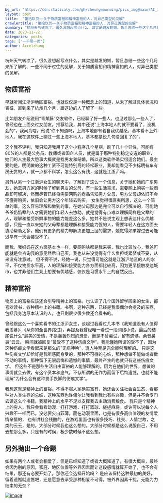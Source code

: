 ```yaml
---
bg_url: "https://cdn.staticaly.com/gh/cheungwoonming/picx_img@main/AI_img/AI-image-025.jpg"
layout: post
title:  "第拾玖页——关于物质富裕和精神富裕的人，对异己类型的见解"
crawlertitle: "第拾玖页——关于物质富裕和精神富裕的人，对异己类型的见解"
summary: "杭州天气转凉了，很久没想起写点什么，其实是越发的懒，暂且总结一些这个几月来所了解的、一些不同于过往的见解，关于物质富裕和精神富裕的人，对异己类型的见解..."
date: 2023-11-22
categories: posts
tags: ['一千零一页']
author: Accelzhang
---
```


杭州天气转凉了，很久没想起写点什么，其实是越发的懒，暂且总结一些这个几月来所了解的、一些不同于过往的见解，关于物质富裕和精神富裕的人，对异己类型的见解。

## 物质富裕

早就听闻江浙沪地区富裕，也就仅仅是一种概念上的知道，从未了解过具体状况和表征，直到来了杭州几个月，跟这边的人了解了一些。

比如朋友介绍说用“青某藤”交友软件，已经聊了好一些人，也见过那么一些人了，曾经也在上面交过女朋友，推荐给我，其中还说“上海本地人的就不要看了，没机会的”，我问为啥，他说“你不知道吗，上海本地都有着自我优越感，基本看不上外地人，我在这软件上聊过一些上海本地人，基本都是说几句没回复了的”。

这个我不评判，我只知道我用了这个小程序几个星期，刷了几十个异性，可能有80%的人都是公务员、教师或者国企人员，就是属于那种特别稳定安逸的职业，她们的人生最大愁事大概就是找男友和结婚，所以这类软件确实很适合她们。最主要的是，明明做的这种工资不可能特别高的轻松职业，我却能看见不少标明有车有房无贷的人，就一点都不科学，怎么这么有钱，这就是江浙沪吗。

另外从另一个江浙沪女生的聊天中，了解到了这么一个信息，关于她和她的广东男友，她去男方家的时候了解到男友的父母，有一些生活需求，需要网上购买一些商品即可解决，然而尽管已经将需要网购的商品告知男方父母，男方父母却依旧不会不懂得购买，依旧会让男方这个年轻去购买。
女生觉得很匪夷所思，这么一个简单的事，这么容易理解和做到的事，在她父母那边是完全可以自行解决的，可能她爷爷奶奶辈的人才需要她们年轻人去协助。就是觉得有点难以理解同样是父辈的人，理解和接受新鲜事物的能力能差这么多，她并不是说主观上想表达什么优越感，只是一直以来她的父母辈都是理解和接受能力强的人，需要年轻人在这方面去协助帮助太多，他们有更多的精力却解决更加上层的需求，她觉得如果嫁过去可能迟早有一天会接受不了。

而我，我妈妈在这方面基本也一样，要网购啥都是我来买，我也比较放心，我爸可能就是会咨询我的意见然后自己买，我也从来没觉得有什么负担或累赘或不妥，从来没有注意过。
但不得不说，经她一说，只觉得可能这就是江浙沪地区的人的水平，不仅物质水平高，人的理解和接受能力各方面都比较高，因为更早接触发达城市，也并非他们主观上想要有优越感，仅仅是习惯水平上的自然反应。

## 精神富裕

物质上的富裕应该还会引导精神上的富裕。也认识了几个国外留学回来的女生，都喜欢读书，各种精神上的书籍。书啊，这种东西，已经是我很偶尔会提及的东西，包括我身边原本认识的人，也只剩很少很少数还会看书的。

曾经跟这么一个喜欢看书的江浙沪女生，谈起过我看过几本书《我知道没有人值得我羡慕》、《从你的全世界路过》，再提及我曾经唯一看过一段网络小说，最后的结尾说什么“最美的爱情，不是轰轰烈烈的想爱，而是不曾尝试，留有遗憾，余音袅袅”云云，
瞬间就被回复”最受不了这种伤痕文学“，我能懂她所谓的受不了，因为这种伤痕文学看起来是那么的”无病呻吟“，遭人唾弃是完全能够理解的。
只是这种伤痕文学却恰好是我所感同身受的，那种不可得的心结，那种想做不能做或者做不动的事情，那种留下无限后悔和遗憾的事情，最终产生的也就只有这些伤痕文学。
但这些不是那些生活自由富裕的人能够理解的，因为在他们的世界，想做的事情就会去做，有这个资本和底气，不存所谓的无作为而留下后悔遗憾，也就不能理解”为什么会有这种畏手畏脚的伤痕文学“。

我想这就是精神上的富裕，不得不服人家确实富有，她还会关注社会百生态、看那种对人类生存的总结，这种东西也许偶尔让我看到我也有些兴趣，但是并不会专门去读这么个书籍，我精神上的水平不足以支撑我去主动消费粮食。
我只是个精神上的穷人，我只会看看动漫、打打游戏、打打篮球、搓搓麻将。或许可以说每个人兴趣不一样而已，没必要妄自菲薄，而在动漫里面，也是有很多高价值观的友情爱情亲情的，
也有讲社会残酷的，在游戏里面也有很多技巧、社交、人情世故，之类的云云，是的，大部分时候我也这么想的，大部分时候都是这么说服自己，不用去想那么多，只是有的时候，极少数时候不这么想。

## 另外抛出一个命题
如果有两个人或者会相爱了，但是已经知道了或者大概知道了，有很大概率，最终会因为别的原因，家庭、地区位置等外界因素而让这段感情就算开始了，也不会有结果，那还有必要开始了，那你还会选择开始吗？
是应该保持这种最初的美好，留着遗憾就遗憾吧，还是愿意去承受那种相爱不可得，被外界因素干扰，无能为力结束的无奈？

[![image](https://cdn.staticaly.com/gh/cheungwoonming/picx_img@main/AI_img/AI-image-025.jpg)](https://cdn.staticaly.com/gh/cheungwoonming/picx_img@main/AI_img/AI-image-025.jpg)
